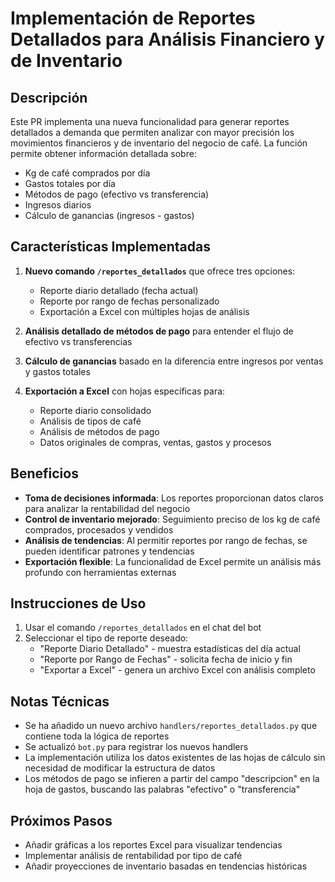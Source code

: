 # Implementación de Reportes Detallados para Análisis Financiero y de Inventario

## Descripción
Este PR implementa una nueva funcionalidad para generar reportes detallados a demanda que permiten analizar con mayor precisión los movimientos financieros y de inventario del negocio de café. La función permite obtener información detallada sobre:

- Kg de café comprados por día
- Gastos totales por día
- Métodos de pago (efectivo vs transferencia)
- Ingresos diarios
- Cálculo de ganancias (ingresos - gastos)

## Características Implementadas

1. **Nuevo comando `/reportes_detallados`** que ofrece tres opciones:
   - Reporte diario detallado (fecha actual)
   - Reporte por rango de fechas personalizado
   - Exportación a Excel con múltiples hojas de análisis

2. **Análisis detallado de métodos de pago** para entender el flujo de efectivo vs transferencias

3. **Cálculo de ganancias** basado en la diferencia entre ingresos por ventas y gastos totales

4. **Exportación a Excel** con hojas específicas para:
   - Reporte diario consolidado 
   - Análisis de tipos de café
   - Análisis de métodos de pago
   - Datos originales de compras, ventas, gastos y procesos

## Beneficios

- **Toma de decisiones informada**: Los reportes proporcionan datos claros para analizar la rentabilidad del negocio
- **Control de inventario mejorado**: Seguimiento preciso de los kg de café comprados, procesados y vendidos
- **Análisis de tendencias**: Al permitir reportes por rango de fechas, se pueden identificar patrones y tendencias
- **Exportación flexible**: La funcionalidad de Excel permite un análisis más profundo con herramientas externas

## Instrucciones de Uso

1. Usar el comando `/reportes_detallados` en el chat del bot
2. Seleccionar el tipo de reporte deseado:
   - "Reporte Diario Detallado" - muestra estadísticas del día actual
   - "Reporte por Rango de Fechas" - solicita fecha de inicio y fin
   - "Exportar a Excel" - genera un archivo Excel con análisis completo

## Notas Técnicas

- Se ha añadido un nuevo archivo `handlers/reportes_detallados.py` que contiene toda la lógica de reportes
- Se actualizó `bot.py` para registrar los nuevos handlers
- La implementación utiliza los datos existentes de las hojas de cálculo sin necesidad de modificar la estructura de datos
- Los métodos de pago se infieren a partir del campo "descripcion" en la hoja de gastos, buscando las palabras "efectivo" o "transferencia"

## Próximos Pasos

- Añadir gráficas a los reportes Excel para visualizar tendencias
- Implementar análisis de rentabilidad por tipo de café
- Añadir proyecciones de inventario basadas en tendencias históricas
